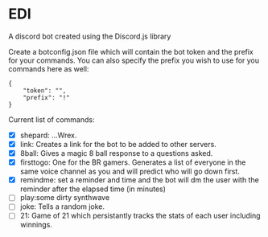 # EDI
A discord bot created using the Discord.js library

Create a botconfig.json file which will contain the bot token and the prefix for your commands. You can also specify the prefix you wish to use for you commands here as well:

```
{
    "token": "",
    "prefix": "!"
}
```

Current list of commands:


- [x] shepard:   ...Wrex.
- [x] link: Creates a link for the bot to be added to other servers.
- [x] 8ball: Gives a magic 8 ball response to a questions asked.
- [x] firsttogo: One for the BR gamers. Generates a list of everyone in the same voice channel as you and will predict who will go down first.
- [x] remindme: set a reminder and time and the bot will dm the user with the reminder after the elapsed time (in minutes)
- [ ] play:some dirty synthwave
- [ ] joke: Tells a random joke.
- [ ] 21: Game of 21 which persistantly tracks the stats of each user including winnings. 
